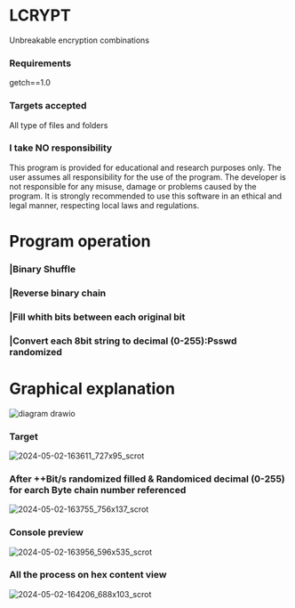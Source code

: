 # LCRYPT
Unbreakable encryption combinations

### Requirements
getch==1.0

### Targets accepted
All type of files and folders

### I take NO responsibility
This program is provided for educational and research purposes only. The user assumes all responsibility for the use of the program. The developer is not responsible for any misuse, damage or problems caused by the program. It is strongly recommended to use this software in an ethical and legal manner, respecting local laws and regulations.

# Program operation

### |Binary Shuffle

### |Reverse binary chain

### |Fill whith bits between each original bit

### |Convert each 8bit string to decimal (0-255):Psswd randomized

# Graphical explanation

![diagram drawio](https://github.com/Locotir/LCRYPT/assets/71979632/5b7fac5b-3bf6-40b9-a3ef-24c0a0087db9)


### Target

![2024-05-02-163611_727x95_scrot](https://github.com/Locotir/LCRYPT/assets/71979632/9601ef10-7995-40af-995a-dc3433d91252)

### After ++Bit/s randomized filled & Randomiced decimal (0-255) for earch Byte chain number referenced

![2024-05-02-163755_756x137_scrot](https://github.com/Locotir/LCRYPT/assets/71979632/657bd28c-9b20-44f6-8a49-c2fdb699f308)


### Console preview

![2024-05-02-163956_596x535_scrot](https://github.com/Locotir/LCRYPT/assets/71979632/a3744023-f772-437d-b438-a4a1c6fb02c2)


### All the process on hex content view

![2024-05-02-164206_688x103_scrot](https://github.com/Locotir/LCRYPT/assets/71979632/8137064b-ed47-4649-bbb1-aca2795732b0)



